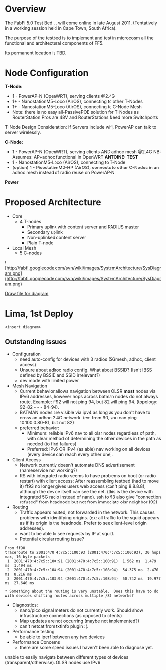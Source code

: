 # Overview #

The FabFi 5.0 Test Bed ... will come online in late August 2011.  (Tentatively in a working session held in Cape Town, South Africa).

The purpose of the testbed is to implement and test in microcosm all the functional and architectural components of FF5.

Its permanent location is TBD.

# Node Configuration #


**T-Node:**
  * 1 - PowerAP-N (OpenWRT), serving clients @2.4G
  * 1+ - NanostationM5-Loco (AirOS), connecting to other T-Nodes
  * 1+ - NanostationM5-Loco (AirOS), connecting to C-Node Mesh
  * Note: there is no easy all-PassivePOE solution for T-Nodes as RouterStation Pros are 48V and RouterStations Need more Switchports

T-Node Design Consideration: If Servers include wifi, PowerAP can talk to server wirelessly.

**C-Node:**
  * 1 - PowerAP-N (OpenWRT), serving clients AND adhoc mesh @2.4G NB: Assumes: AP+adhoc functional in OpenWRT **ANTOINE: TEST**
  * 1 - NanostationM5-Loco (AirOS), connecting to T-Node
  * (option) 1 - PicostationM2-HP (AirOS), connects to other C-Nodes in an adhoc mesh instead of radio reuse on PowerAP-N

**Power**



# Proposed Architecture #

  * Core
    * 4 T-nodes
      * Primary uplink with content server and RADIUS master
      * Secondary uplink
      * Non-uplinked content server
      * Plain T-node
  * Local Mesh
    * 5 C-nodes

![http://fabfi.googlecode.com/svn/wiki/images/SystemArchitecture/SysDiagram.png](http://fabfi.googlecode.com/svn/wiki/images/SystemArchitecture/SysDiagram.png)

[Draw file for diagram](http://fabfi.googlecode.com/svn/wiki/files/SysDiagram.odg)

# Lima, 1st Deploy #

`<insert diagram>`

## Outstanding issues ##

  * Configuration
    * need auto-config for devices with 3 radios (5Gmesh, adhoc, client access)
    * Unsure about adhoc radio config.  What about BSSID?  (Isn't IBSS defined by BSSID and SSID irrelevant?)
    * dev mode with limited power
  * Mesh Navigation
    * Current behavior allows navigation between OLSR **most** nodes via IPv6 addresses, however hops across batman nodes do not always route.  Example:  ff92 will not ping 94, but 82 will ping 94.  (topology: 92-82 - - - 84-94).
    * BATMAN nodes are visible via ipv4 as long as you don't have to cross an adhoc 2.4G network.  (ex: from 90, you can ping 10.100.0.80-81, but not 82)
    * preferred behavior:
      * Minimum:  reliable IPv6 nav to all olsr nodes regardless of path, with clear method of determining the other devices in the path as needed (to find failures)
      * Preferred: IPv6 OR IPv4 (as able) nav working on all devices (every device can reach every other one).
  * Client Access
    * Network currently doesn't automate DNS advertisement (nameservice not working?)
    * RS with integrated radio seems to have problems on boot (or radio restart) with client access: After reassembling testbed (had to move it)  ff93 no longer gives users web access (can't ping 8.8.8.8), although the device itself can see the net.  (this is the device with integrated 5G radio instead of nano). ssh to 93 also give "connection refused" from headnode but not from immediate olsr neighbor (92)
  * Routing
    * Traffic appears routed, not forwarded in the network.  This causes problems with identifying origins.  (ex:  all traffic to the squid appears as if its origin is the headnode.  Prefer to see client-level origin addresses).
    * want to be able to see requests by IP at squid.
    * Potential circular routing issue?
```
From ff90
traceroute to 2001:470:4:7c5::100:93 (2001:470:4:7c5::100:93), 30 hops max, 16 byte packets
 1  2001:470:4:7c5::100:91 (2001:470:4:7c5::100:91)  1.562 ms  1.479 ms  1.494 ms
 2  2001:470:4:7c5::108:94 (2001:470:4:7c5::108:94)  54.375 ms  2.470 ms  8.216 ms
 3  2001:470:4:7c5::108:94 (2001:470:4:7c5::108:94)  50.742 ms  19.977 ms  27.640 ms
```
    * Something about the routing is very unstable.  Does this have to do with devices shifting routes across multiple /80 networks?
  * Diagnostics:
    * nano/pico signal meters do not currently work.  Should show infrastructure connections (as opposed to clients)
    * Map updates are not occurring (maybe not implemented?)
    * can't netcat from txtinfo plugin :(.
  * Performance testing:
    * be able to iperf between any two devices
  * Performance Concerns
    * there are some speed issues I haven't been able to diagnose yet.

unable to easily navigate between different types of devices (transparent/otherwise).  OLSR nodes use IPv6